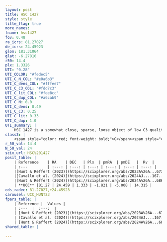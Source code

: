 ```yaml
---
layout: post
title: HSC 1427
style: style
title_flag: true
more_names: 
fname: hsc1427
fov: 0.48
ra_icrs: 81.27027
de_icrs: 24.45923
glon: 181.31064
glat: -6.27816
r50: 14.4
plx: 1.3326
UTI: "0.28"
UTI_COLOR: "#fedec5"
UTI_C_N_COL: "#e0a6b3"
UTI_C_dens_COL: "#fffee7"
UTI_C_C3_COL: "#fdd7c3"
UTI_C_lit_COL: "#fee8cc"
UTI_C_dup_COL: "#a6cab9"
UTI_C_N: 0.0
UTI_C_dens: 0.49
UTI_C_C3: 0.25
UTI_C_lit: 0.33
UTI_C_dup: 1.0
UTI_summary: |
    HSC 1427 is a somewhat close, sparse, loose object of low C3 quality. It was recently reported in the literature.<br><br><span style="color: #99180f; font-weight: bold;">Warning: </span>contains less than 25 stars with <i>P>0.5</i> estimated.
class3: |
    <span style="color: red; font-weight: bold;">C</span><span style="color: red; font-weight: bold;">C</span>
r_50_val: 14.4
N_50_val: 24
scix_url: HSC%201427
posit_table: |
    | Reference    | RA    | DEC   | Plx  | pmRA  | pmDE   |  Rv  |
    | :---         | :---: | :---: | :---: | :---: | :---: | :---: |
    |[Hunt & Reffert (2023)](https://scixplorer.org/abs/2023A%26A...673A.114H) | 81.342 | 24.342 | 1.332 | -1.851 | -4.979 | 10.259 |
    |[Cavallo et al. (2024)](https://scixplorer.org/abs/2024AJ....167...12C) | 81.264 | 24.533 | 1.332 | -- | -- | -- |
    |[Hunt & Reffert (2024)](https://scixplorer.org/abs/2024A%26A...686A..42H) | 81.342 | 24.342 | 1.332 | -1.851 | -4.979 | 10.259 |
    | **UCC** |81.27 | 24.459 | 1.333 | -1.821 | -5.008 | 14.315 | 
cds_radec: 81.27027,+24.45923
carousel: UCC_HUNT23
fpars_table: |
    | Reference |  Values |
    | :---  |  :---:  |
    | [Hunt & Reffert (2023)](https://scixplorer.org/abs/2023A%26A...673A.114H) | `AV50=2.19, diffAV50=0.886, MOD50=9.239, logAge50=7.984` |
    | [Cavallo et al. (2024)](https://scixplorer.org/abs/2024AJ....167...12C) | `AV50=2.03, dMod50=9.29, logAge50=8.25, [Fe/H]50=0.27` |
    | [Hunt & Reffert (2024)](https://scixplorer.org/abs/2024A%26A...686A..42H) | `MassJ=103.891` |
shared_table: |
    
---
```

